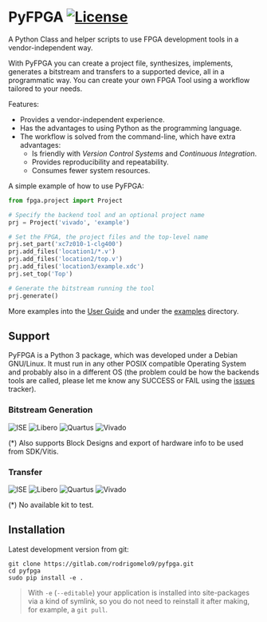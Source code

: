 # PyFPGA [![License](https://img.shields.io/badge/License-GPL--3.0-orange)](LICENSE)

A Python Class and helper scripts to use FPGA development tools in a
vendor-independent way.

With PyFPGA you can create a project file, synthesizes, implements, generates
a bitstream and transfers to a supported device, all in a programmatic way.
You can create your own FPGA Tool using a workflow tailored to your needs.

Features:

* Provides a vendor-independent experience.
* Has the advantages to using Python as the programming language.
* The workflow is solved from the command-line, which have extra advantages:
    * Is friendly with *Version Control Systems* and *Continuous Integration*.
    * Provides reproducibility and repeatability.
    * Consumes fewer system resources.

A simple example of how to use PyFPGA:

```py
from fpga.project import Project

# Specify the backend tool and an optional project name
prj = Project('vivado', 'example')

# Set the FPGA, the project files and the top-level name
prj.set_part('xc7z010-1-clg400')
prj.add_files('location1/*.v')
prj.add_files('location2/top.v')
prj.add_files('location3/example.xdc')
prj.set_top('Top')

# Generate the bitstream running the tool
prj.generate()
```

More examples into the [User Guide](doc/user_guide.md) and under the
[examples](examples) directory.

## Support

PyFPGA is a Python 3 package, which was developed under a Debian GNU/Linux.
It must run in any other POSIX compatible Operating System and probably also
in a different OS (the problem could be how the backends tools are called,
please let me know any SUCCESS or FAIL using the
[issues](https://gitlab.com/rodrigomelo9/pyfpga/issues) tracker).

### Bitstream Generation

![ISE](https://img.shields.io/badge/ISE-14.7-blue.svg)
![Libero](https://img.shields.io/badge/Libero--Soc-12.2-blue.svg)
![Quartus](https://img.shields.io/badge/Quartus--Prime-19.1-blue.svg)
![Vivado](https://img.shields.io/badge/Vivado-2019.2&nbsp;(*)-blue.svg)

(*) Also supports Block Designs and export of hardware info to be used from
SDK/Vitis.

### Transfer

![ISE](https://img.shields.io/badge/ISE-FPGA,&nbsp;SPI&nbsp;and&nbsp;BPI-blue.svg)
![Libero](https://img.shields.io/badge/Libero--Soc-Unsupported&nbsp;(*)-red.svg)
![Quartus](https://img.shields.io/badge/Quartus--Prime-FPGA-green.svg)
![Vivado](https://img.shields.io/badge/Vivado-FPGA-green.svg)

(*) No available kit to test.

## Installation

Latest development version from git:

```
git clone https://gitlab.com/rodrigomelo9/pyfpga.git
cd pyfpga
sudo pip install -e .
```

> With `-e` (`--editable`) your application is installed into site-packages
> via a kind of symlink, so you do not need to reinstall it after making, for
> example, a `git pull`.